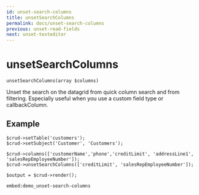 ```yaml
---
id: unset-search-columns
title: unsetSearchColumns
permalink: docs/unset-search-columns
previous: unset-read-fields
next: unset-texteditor
---
```


# unsetSearchColumns

<pre><code class="language-php">unsetSearchColumns(array $columns)</code></pre>
Unset the search on the datagrid from quick column search and from filtering. Especially useful when you use a custom field type or callbackColumn.

## Example

<pre><code class="language-php">$crud->setTable('customers');
$crud->setSubject('Customer', 'Customers');

$crud->columns(['customerName','phone','creditLimit', 'addressLine1', 'salesRepEmployeeNumber']);
$crud->unsetSearchColumns(['creditLimit', 'salesRepEmployeeNumber']);

$output = $crud->render();</code></pre>

`embed:demo_unset-search-columns`